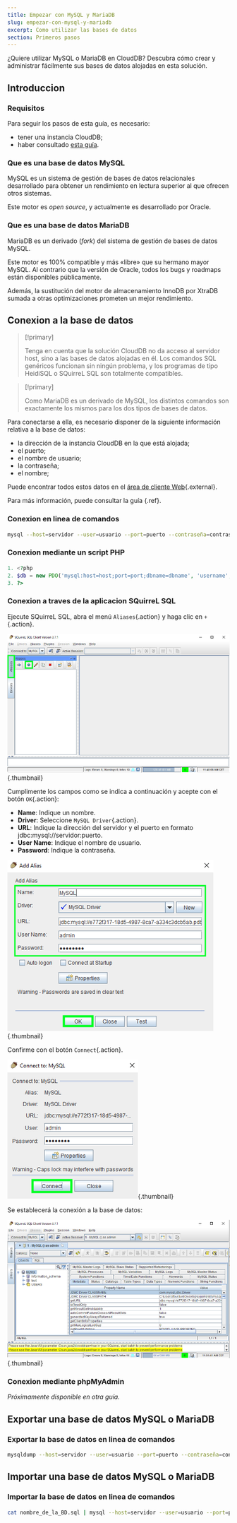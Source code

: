 ```yaml
---
title: Empezar con MySQL y MariaDB
slug: empezar-con-mysql-y-mariadb
excerpt: Como utilizar las bases de datos
section: Primeros pasos
---
```


¿Quiere utilizar MySQL o MariaDB en CloudDB? Descubra cómo crear y administrar fácilmente sus bases de datos alojadas en esta solución.


## Introduccion

### Requisitos
Para seguir los pasos de esta guía, es necesario:

- tener una instancia CloudDB;
- haber consultado [esta guía](../empezar-con-clouddb/).


### Que es una base de datos MySQL
MySQL es un sistema de gestión de bases de datos relacionales desarrollado para obtener un rendimiento en lectura superior al que ofrecen otros sistemas.

Este motor es *open source*, y actualmente es desarrollado por Oracle.


### Que es una base de datos MariaDB
MariaDB es un derivado (*fork*) del sistema de gestión de bases de datos MySQL.

Este motor es 100% compatible y más «libre» que su hermano mayor MySQL. Al contrario que la versión de Oracle, todos los bugs y roadmaps están disponibles públicamente.

Además, la sustitución del motor de almacenamiento InnoDB por XtraDB sumada a otras optimizaciones prometen un mejor rendimiento.


## Conexion a la base de datos


> [!primary]
>
> Tenga en cuenta que la solución CloudDB no da acceso al servidor host, sino a las bases de datos alojadas en él. Los comandos SQL genéricos funcionan sin ningún problema, y los programas de tipo HeidiSQL o SQuirreL SQL son totalmente compatibles.
> 



> [!primary]
>
> Como MariaDB es un derivado de MySQL, los distintos comandos son exactamente los mismos para los dos tipos de bases de datos.
> 

Para conectarse a ella, es necesario disponer de la siguiente información relativa a la base de datos:

- la dirección de la instancia CloudDB en la que está alojada;
- el puerto;
- el nombre de usuario;
- la contraseña;
- el nombre;

Puede encontrar todos estos datos en el [área de cliente Web](https://www.ovh.com/manager/web/){.external}.

Para más información, puede consultar la guía [](debuter-avec-clouddbguide.es-es.md){.ref}.


### Conexion en linea de comandos

```bash
mysql --host=servidor --user=usuario --port=puerto --contraseña=contraseña nombre_de_la_BD
```


### Conexion mediante un script PHP

```php
1. <?php
2. $db = new PDO('mysql:host=host;port=port;dbname=dbname', 'username', 'password');
3. ?>
```


### Conexion a traves de la aplicacion SQuirreL SQL
Ejecute SQuirreL SQL, abra el menú `Aliases`{.action} y haga clic en `+`{.action}.


![ejecutar SQuirreL SQL](images/1.PNG){.thumbnail}

Cumplimente los campos como se indica a continuación y acepte con el botón `OK`{.action}:

- **Name**: Indique un nombre.
- **Driver**: Seleccione `MySQL Driver`{.action}.
- **URL**: Indique la dirección del servidor y el puerto en formato jdbc:mysql://servidor:puerto.
- **User Name**: Indique el nombre de usuario.
- **Password**: Indique la contraseña.


![configuración de la conexión](images/2.PNG){.thumbnail}

Confirme con el botón `Connect`{.action}.


![confirmación de la conexión](images/3.PNG){.thumbnail}

Se establecerá la conexión a la base de datos:


![conexión a la base de datos](images/4.PNG){.thumbnail}


### Conexion mediante phpMyAdmin
*Próximamente disponible en otra guía.*


## Exportar una base de datos MySQL o MariaDB

### Exportar la base de datos en linea de comandos

```bash
mysqldump --host=servidor --user=usuario --port=puerto --contraseña=contraseña nombre_de_la_BD > nombre_de_la_BD.sql
```


## Importar una base de datos MySQL o MariaDB

### Importar la base de datos en linea de comandos

```bash
cat nombre_de_la_BD.sql | mysql --host=servidor --user=usuario --port=puerto --contraseña=contraseña nombre_de_la_BD
```

